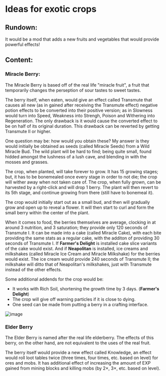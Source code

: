 # Ideas for exotic crops
## Rundown:
It would be a mod that adds a new fruits and vegetables that would provide powerful effects!

## Content:
### Miracle Berry:
The Miracle Berry is based off of the real life "miracle fruit", a fruit that temporarily changes the perseption of sour tastes to sweet tastes.

The berry itself, when eaten, would give an effect called Transmute that causes all new (as in gained after receiving the Transmute effect) negative potion effects to be converted into their positive version; as in Slowness would turn into Speed, Weakness into Strengh, Poison and Withering into Regeneration. The only drawback is it would cause the converted effect to be on half of its original duration. This drawback can be reverted by getting Transmute II or higher.

One question may be: how would you obtain these? My answer is they would initially be obtained as seeds (called Miracle Seeds) from a Wild Miracle Bud. The wild plant will be hard to find; being quite small, found hidded amongst the lushness of a lush cave, and blending in with the mosses and grasses.

The crop, when planted, will take forever to grow. It has 15 growing stages; but, it has to be bonemealed once every stage in order to not die; the crop will wither away when not taken care of. The crop, when fully grown, can be harvested by a right-click and will drop 1 berry. The plant will then revert to its 5th stage, and continue growing from there (still have to bonemeal it).

The crop would initially start out as a small bud, and then will gradually grow and open up to reveal a flower. It will then start to curl and form the small berry within the center of the plant.

When it comes to food, the berries themselves are average, clocking in at around 3 nutrition, and 3 saturation; they provide only 120 seconds of Transmute I. It can be made into a cake (called Miracle Cake), with each bite providing the same stats as a regular cake, with the additon of providing 30 seconds of Transmute I. If __Farmer's Delight__ is installed cake slice variants of the cake would exist. And if __Neapolitan__ is installed, ice creams and milkshakes (called Miracle Ice Cream and Miracle Milkshake) for the berries would exist. The ice cream would provide 240 seconds of Transmute II; the milkshake will ditto that of Neapolitan's milkshakes, just with Transmute instead of the other effects.

Some additional addends for the crop would be:
- It works with Rich Soil, shortening the growth time by 3 days. (__Farmer's Delight__)
- The crop will give off warning particles if it is close to dying.
- One seed can be made from putting a berry in a crafting interface.

![image](https://github.com/ZAPtronCoder/RANDOM-STUPID-IDEAS/assets/106001153/e363d8f6-2e1a-48b4-b023-0a43ca92368e)

### Elder Berry
The Elder Berry is named after the real life elderberry. The effects of this berry, on the other hand, are not equivalent to the uses of the real fruit.

The berry itself would provide a new effect called Knowledge, an effect would roll loot tables twice (three times, four times, etc. based on level) for ores and mobs. It has additional effect of increasing the amount of EXP gained from mining blocks and killing mobs (by 2×, 3×, etc. based on level). 
